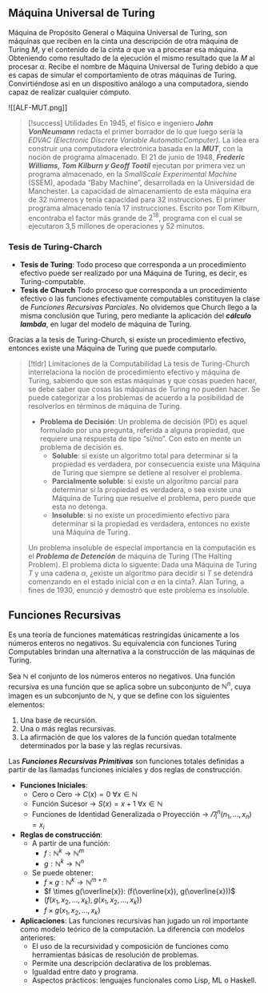 
## Máquina Universal de Turing

Máquina de Propósito General o Máquina Universal de Turing, son máquinas que reciben en la cinta una descripción de otra máquina de Turing $M$, y el contenido de la cinta $\alpha$ que va a procesar esa máquina. Obteniendo como resultado de la ejecución el mismo resultado que la $M$ al procesar $\alpha$.
Recibe el nombre de Máquina Universal de Turing debido a que es capas de simular el comportamiento de otras máquinas de Turing. Convirtiéndose así en un dispositivo análogo a una computadora, siendo capaz de realizar cualquier cómputo.

![[ALF-MUT.png]]

>[!success] Utilidades
>En 1945, el físico e ingeniero ***John VonNeumann*** redacta el primer borrador de lo que luego sería la *EDVAC (Electronic Discrete Variable AutomaticComputer).* La idea era construir una computadora electrónica basada en la ***MUT***, con la noción de programa almacenado.
>El 21 de junio de 1948, ***Frederic Williams, Tom Kilburn y Geoff Tootil*** ejecutan por primera vez un programa almacenado, en la *SmallScale Experimental Machine* (SSEM), apodada “Baby Machine”, desarrollada en la Universidad de Manchester. La capacidad de almacenamiento de esta máquina era de 32 números y tenía capacidad para 32 instrucciones. El primer programa almacenado tenía 17 instrucciones. Escrito por Tom Kilburn, encontraba el factor más grande de $2^{18}$, programa con el cual se  ejecutaron 3,5 millones de operaciones y 52 minutos.


### Tesis de Turing-Charch

- **Tesis de Turing**: Todo proceso que corresponda a un procedimiento efectivo puede ser realizado por una Máquina de Turing, es decir, es Turing-computable.
- **Tesis de Church** Todo proceso que corresponda a un procedimiento efectivo o las funciones efectivamente computables constituyen la clase de *Funciones Recursivas Parciales*. No olvidemos que Church llego a la misma conclusión que Turing, pero mediante la aplicación del ***cálculo lambda***, en lugar del modelo de máquina de Turing.

Gracias a la tesis de Turing-Church, si existe un procedimiento efectivo, entonces existe una Máquina de Turing que puede computarlo.

>[!tldr] Limitaciones de la Computabilidad
>La tesis de Turing-Church interrelaciona la noción de procedimiento efectivo y máquina de Turing, sabiendo que son estas máquinas y que cosas pueden hacer, se debe saber que cosas las máquinas de Turing no pueden hacer. Se puede categorizar a los problemas de acuerdo a la posibilidad de resolverlos en términos de máquina de Turing.
>- **Problema de Decisión**: Un problema de decisión (PD) es aquel formulado por una pregunta, referida a alguna propiedad, que requiere una respuesta de tipo “sí/no”. Con esto en mente un problema de decisión es.
>	- **Soluble**: si existe un algoritmo total para determinar si la propiedad es verdadera, por consecuencia existe una Máquina de Turing que siempre se detiene al resolver el problema.
>	- **Parcialmente soluble**: si existe un algoritmo parcial para determinar si la propiedad es verdadera, o sea existe una Máquina de Turing que resuelve el problema, pero puede que esta no detenga.
>	- **Insoluble**: si no existe un procedimiento efectivo para determinar si la propiedad es verdadera, entonces no existe una Máquina de Turing.
>
>Un problema insoluble de especial importancia en la computación es el ***Problema de Detención*** de máquina de Turing (The Halting Problem). El problema dicta lo siguente: Dada una Máquina de Turing $T$ y una cadena $α$, ¿existe un algoritmo para decidir si $T$ se detendrá comenzando en el estado inicial con $α$ en la cinta?. Alan Turing, a fines de 1930, enunció y demostró que este problema es insoluble.

## Funciones Recursivas

Es una teoría de funciones matemáticas restringidas únicamente a los números enteros no negativos. Su equivalencia con funciones Turing Computables brindan una alternativa a la construcción de las máquinas de Turing.

Sea $ℕ$ el conjunto de los números enteros no negativos. Una función recursiva es una función que se aplica sobre un subconjunto de $ℕ^n$, cuya imagen es un subconjunto de $ℕ$, y que se define con los siguientes elementos:
1. Una base de recursión.
2. Una o más reglas recursivas.
3. La afirmación de que los valores de la función quedan totalmente determinados por la base y las reglas recursivas.

Las ***Funciones Recursivas Primitivas*** son funciones totales definidas a partir de las llamadas funciones iniciales y dos reglas de construcción.
- **Funciones Iniciales**:
	- Cero o Cero -> $C(x)= 0 \  \forall x \in ℕ$
	- Función Sucesor -> $S(x)= x+1 \  \forall x \in ℕ$
	- Funciones de Identidad Generalizada o Proyección -> $\varPi^n_i (n_1, ... , x_n) = x_i$
- **Reglas de construcción**:
	- A partir de una función:
		- $f: ℕ^k \longrightarrow ℕ^m$
		- $g:ℕ^k \longrightarrow ℕ^n$
	- Se puede obtener:
		- $f \times g: ℕ^k \longrightarrow ℕ^{m+n}$
		- $f \times g(\overline{x}): (f(\overline{x}), g(\overline{x}))$
		- $(f(x_1,x_2,..., x_k), g(x_1,x_2, ..., x_k))$
		- $f \times g(x_1,x_2,..., x_k)$
- **Aplicaciones**: Las funciones recursivas han jugado un rol importante como modelo teórico de la computación. La diferencia con modelos anteriores:
	- El uso de la recursividad y composición de funciones como herramientas básicas de resolución de problemas.
	- Permite una descripción declarativa de los problemas.
	- Igualdad entre dato y programa.
	- Aspectos prácticos: lenguajes funcionales como Lisp, ML o Haskell.
